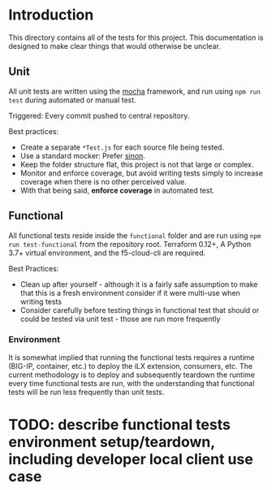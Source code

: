 # Introduction

This directory contains all of the tests for this project.  This documentation is designed to make clear things that would otherwise be unclear.

## Unit

All unit tests are written using the [mocha](https://mochajs.org) framework, and run using ```npm run test``` during automated or manual test.

Triggered: Every commit pushed to central repository.

Best practices:

- Create a separate ```*Test.js``` for each source file being tested.
- Use a standard mocker:  Prefer [sinon](https://sinonjs.org). 
- Keep the folder structure flat, this project is not that large or complex.
- Monitor and enforce coverage, but avoid writing tests simply to increase coverage when there is no other perceived value.
- With that being said, **enforce coverage** in automated test.

## Functional

All functional tests reside inside the ```functional``` folder and are run using ```npm run test-functional``` from the repository root.  Terraform 0.12+, A Python 3.7+ virtual environment, and the f5-cloud-cli are required.

Best Practices:

- Clean up after yourself - although it is a fairly safe assumption to make that this is a fresh environment consider if it were multi-use when writing tests
- Consider carefully before testing things in functional test that should or could be tested via unit test - those are run more frequently

### Environment

It is somewhat implied that running the functional tests requires a runtime (BIG-IP, container, etc.) to deploy the iLX extension, consumers, etc.  The current methodology is to deploy and subsequently teardown the runtime every time functional tests are run, with the understanding that functional tests will be run less frequently than unit tests.

# TODO: describe functional tests environment setup/teardown, including developer local client use case